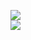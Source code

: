 [![](https://img.shields.io/badge/Made%20With-Github%20Spray-lightgrey.svg?style=for-the-badge&logo=github)](https://github.com/Annihil/github-spray#4143)  
[![](https://i.imgur.com/2DrTn0Z.gif)](https://github.com/Annihil/github-spray)